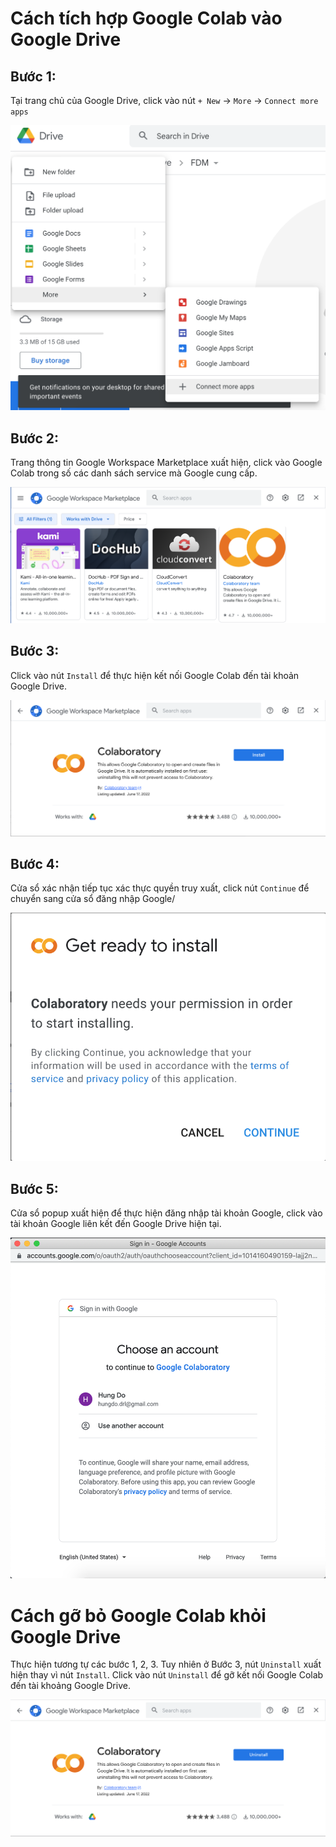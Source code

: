 # Cách tích hợp Google Colab vào Google Drive

## Bước 1:

Tại trang chủ của Google Drive, click vào nút `+ New` -> `More` -> `Connect more apps`

![fig1](https://github.com/hungaya/google-colab-getting-started/blob/main/img/connect-apps.png?raw=true)

## Bước 2:

Trang thông tin Google Workspace Marketplace xuất hiện, click vào Google Colab trong số các danh sách service mà Google cung cấp.

![fig2](https://github.com/hungaya/google-colab-getting-started/blob/main/img/workspace.png?raw=true)

## Bước 3:

Click vào nút `Install` để thực hiện kết nối Google Colab đến tài khoản Google Drive.

![fig3](https://github.com/hungaya/google-colab-getting-started/blob/main/img/colab-install.png?raw=true)

## Bước 4:

Cửa sổ xác nhận tiếp tục xác thực quyền truy xuất, click nút `Continue` để chuyển sang cửa sổ đăng nhập Google/

![fig4](https://github.com/hungaya/google-colab-getting-started/blob/main/img/permission.png?raw=true)

## Bước 5:

Cửa sổ popup xuất hiện để thực hiện đăng nhập tài khoản Google, click vào tài khoản Google liên kết đến Google Drive hiện tại.

![fig5](https://github.com/hungaya/google-colab-getting-started/blob/main/img/google-signin.png?raw=true)

# Cách gỡ bỏ Google Colab khỏi Google Drive

Thực hiện tương tự các bước 1, 2, 3. Tuy nhiên ở Bước 3, nút `Uninstall` xuất hiện thay vì nút `Install`. Click vào nút `Uninstall` để gỡ kết nối Google Colab đến tài khoảng Google Drive.

![fig6](https://github.com/hungaya/google-colab-getting-started/blob/main/img/colab-uninstall.png?raw=true)
